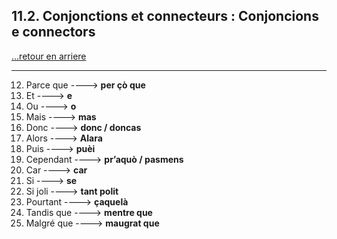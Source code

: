 ## 11.2. Conjonctions et connecteurs : Conjoncions e connectors

[...retour en arriere](../../../menu_fiches.md)

---

12. Parce que  ----> **per çò que**
13. Et  ----> **e**
14. Ou  ----> **o**
15. Mais  ----> **mas**
16. Donc  ----> **donc / doncas**
17. Alors  ----> **Alara**
18. Puis  ----> **puèi**
19. Cependant  ----> **pr’aquò / pasmens**
20. Car  ----> **car**
21. Si  ----> **se**
22. Si joli ----> **tant polit**
23. Pourtant  ----> **çaquelà**
24. Tandis que  ----> **mentre que**
25. Malgré que  ----> **maugrat que**